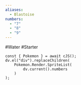 ```yaml
---
aliases:
  - Blastoise
numbers:
  - "7"
  - "8"
  - "9"
---
```

#Water #Starter 


```dataviewjs
const { Pokemon } = await cJS();
dv.el("div").replaceChildren(
	Pokemon.Render.SpriteList(
		dv.current().numbers
	)
);
```
